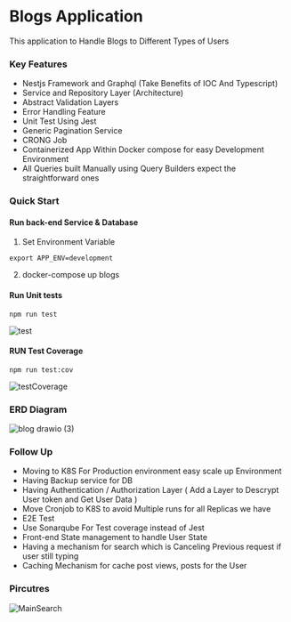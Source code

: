 # Blogs Application

This application to Handle Blogs to Different Types of Users

### Key Features

- Nestjs Framework and Graphql (Take Benefits of IOC And Typescript)
- Service and Repository Layer (Architecture)
- Abstract Validation Layers
- Error Handling Feature
- Unit Test Using Jest
- Generic Pagination Service
- CRONG Job
- Containerized App Within Docker compose for easy Development Environment
- All Queries built Manually using Query Builders expect the straightforward ones

### Quick Start

#### Run back-end Service & Database

1. Set Environment Variable

```
export APP_ENV=development
```

2. docker-compose up blogs

#### Run Unit tests

```
npm run test
```

![test](https://user-images.githubusercontent.com/55209776/217111954-5b6eee84-8583-4293-81ee-e2c8736ddf17.png)

#### RUN Test Coverage

```
npm run test:cov
```

![testCoverage](https://user-images.githubusercontent.com/55209776/217112046-9251d7d4-8667-49fd-af7a-7563d30bf5f0.png)

### ERD Diagram

![blog drawio (3)](https://user-images.githubusercontent.com/55209776/217027977-88ab0c34-a37a-417a-b8de-1e8a3b5cc752.png)

### Follow Up

- Moving to K8S For Production environment easy scale up Environment
- Having Backup service for DB
- Having Authentication / Authorization Layer ( Add a Layer to Descrypt User token and Get User Data )
- Move Cronjob to K8S to avoid Multiple runs for all Replicas we have
- E2E Test
- Use Sonarqube For Test coverage instead of Jest
- Front-end State management to handle User State
- Having a mechanism for search which is Canceling Previous request if user still typing
- Caching Mechanism for cache post views, posts for the User

### Pircutres

![MainSearch](https://user-images.githubusercontent.com/55209776/217028321-e91725e3-ae9a-4a8d-a715-1f823d4d7f2d.png)
